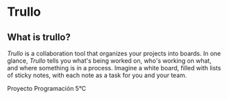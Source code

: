 # Trullo

## What is trullo?
*Trullo* is a collaboration tool that organizes 
your projects into boards. In one glance, *Trullo* tells you what's being worked on, who's working on what, and where something is in a process. Imagine a white board, filled with lists of sticky notes, with each note as a task for you and your team.

Proyecto Programación 5°C


